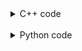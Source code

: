 <details><summary>C++ code</summary>

Runtime: `291 ms`, faster than `46.59%`.<br>
Memory Usage: `36.9 MB`, less than `51.40%`.<br>

![](https://github.com/archishmanghos/code-images/blob/master/Leetcode/1293.png)

</details>

<br>

<details><summary>Python code</summary>

Runtime: `3176 ms`, faster than `5.01%`.<br>
Memory Usage: `14.4 MB`, less than `87.34%`.<br>

![](https://github.com/archishmanghos/code-images/blob/master/Leetcode/1293-py.png)

</details>